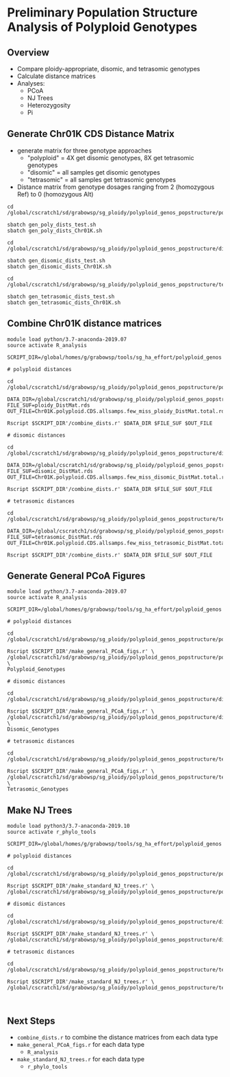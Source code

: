 # Preliminary Population Structure Analysis of Polyploid Genotypes

## Overview
* Compare ploidy-appropriate, disomic, and tetrasomic genotypes
* Calculate distance matrices
* Analyses:
  * PCoA
  * NJ Trees
  * Heterozygosity
  * Pi

## Generate Chr01K CDS Distance Matrix
* generate matrix for three genotype approaches
  * "polyploid" = 4X get disomic genotypes, 8X get tetrasomic genotypes
  * "disomic" = all samples get disomic genotypes
  * "tetrasomic" = all samples get tetrasomic genotypes
* Distance matrix from genotype dosages ranging from 2 (homozygous Ref) to 
0 (homozygous Alt) 
```
cd /global/cscratch1/sd/grabowsp/sg_ploidy/polyploid_genos_popstructure/polyploid_dists

sbatch gen_poly_dists_test.sh
sbatch gen_poly_dists_Chr01K.sh

cd /global/cscratch1/sd/grabowsp/sg_ploidy/polyploid_genos_popstructure/disomic_dists

sbatch gen_disomic_dists_test.sh
sbatch gen_disomic_dists_Chr01K.sh

cd /global/cscratch1/sd/grabowsp/sg_ploidy/polyploid_genos_popstructure/tetrasomic_dists

sbatch gen_tetrasomic_dists_test.sh
sbatch gen_tetrasomic_dists_Chr01K.sh
```

## Combine Chr01K distance matrices
```
module load python/3.7-anaconda-2019.07
source activate R_analysis

SCRIPT_DIR=/global/homes/g/grabowsp/tools/sg_ha_effort/polyploid_genos

# polyploid distances

cd /global/cscratch1/sd/grabowsp/sg_ploidy/polyploid_genos_popstructure/polyploid_dists

DATA_DIR=/global/cscratch1/sd/grabowsp/sg_ploidy/polyploid_genos_popstructure/polyploid_dists/
FILE_SUF=ploidy_DistMat.rds
OUT_FILE=Chr01K.polyploid.CDS.allsamps.few_miss_ploidy_DistMat.total.rds

Rscript $SCRIPT_DIR'/combine_dists.r' $DATA_DIR $FILE_SUF $OUT_FILE

# disomic distances

cd /global/cscratch1/sd/grabowsp/sg_ploidy/polyploid_genos_popstructure/disomic_dists

DATA_DIR=/global/cscratch1/sd/grabowsp/sg_ploidy/polyploid_genos_popstructure/disomic_dists/
FILE_SUF=disomic_DistMat.rds
OUT_FILE=Chr01K.polyploid.CDS.allsamps.few_miss_disomic_DistMat.total.rds

Rscript $SCRIPT_DIR'/combine_dists.r' $DATA_DIR $FILE_SUF $OUT_FILE

# tetrasomic distances

cd /global/cscratch1/sd/grabowsp/sg_ploidy/polyploid_genos_popstructure/tetrasomic_dists

DATA_DIR=/global/cscratch1/sd/grabowsp/sg_ploidy/polyploid_genos_popstructure/tetrasomic_dists/
FILE_SUF=tetrasomic_DistMat.rds
OUT_FILE=Chr01K.polyploid.CDS.allsamps.few_miss_tetrasomic_DistMat.total.rds

Rscript $SCRIPT_DIR'/combine_dists.r' $DATA_DIR $FILE_SUF $OUT_FILE
```

## Generate General PCoA Figures
```
module load python/3.7-anaconda-2019.07
source activate R_analysis

SCRIPT_DIR=/global/homes/g/grabowsp/tools/sg_ha_effort/polyploid_genos

# polyploid distances

cd /global/cscratch1/sd/grabowsp/sg_ploidy/polyploid_genos_popstructure/polyploid_dists

Rscript $SCRIPT_DIR'/make_general_PCoA_figs.r' \
/global/cscratch1/sd/grabowsp/sg_ploidy/polyploid_genos_popstructure/polyploid_dists/Chr01K.polyploid.CDS.allsamps.few_miss_ploidy_DistMat.total.rds \
Polyploid_Genotypes

# disomic distances

cd /global/cscratch1/sd/grabowsp/sg_ploidy/polyploid_genos_popstructure/disomic_dists

Rscript $SCRIPT_DIR'/make_general_PCoA_figs.r' \
/global/cscratch1/sd/grabowsp/sg_ploidy/polyploid_genos_popstructure/disomic_dists/Chr01K.polyploid.CDS.allsamps.few_miss_disomic_DistMat.total.rds \
Disomic_Genotypes

# tetrasomic distances

cd /global/cscratch1/sd/grabowsp/sg_ploidy/polyploid_genos_popstructure/tetrasomic_dists

Rscript $SCRIPT_DIR'/make_general_PCoA_figs.r' \
/global/cscratch1/sd/grabowsp/sg_ploidy/polyploid_genos_popstructure/tetrasomic_dists/Chr01K.polyploid.CDS.allsamps.few_miss_tetrasomic_DistMat.total.rds \
Tetrasomic_Genotypes

```

## Make NJ Trees
```
module load python3/3.7-anaconda-2019.10
source activate r_phylo_tools

SCRIPT_DIR=/global/homes/g/grabowsp/tools/sg_ha_effort/polyploid_genos

# polyploid distances

cd /global/cscratch1/sd/grabowsp/sg_ploidy/polyploid_genos_popstructure/polyploid_dists

Rscript $SCRIPT_DIR'/make_standard_NJ_trees.r' \
/global/cscratch1/sd/grabowsp/sg_ploidy/polyploid_genos_popstructure/polyploid_dists/Chr01K.polyploid.CDS.allsamps.few_miss_ploidy_DistMat.total.rds

# disomic distances

cd /global/cscratch1/sd/grabowsp/sg_ploidy/polyploid_genos_popstructure/disomic_dists

Rscript $SCRIPT_DIR'/make_standard_NJ_trees.r' \
/global/cscratch1/sd/grabowsp/sg_ploidy/polyploid_genos_popstructure/disomic_dists/Chr01K.polyploid.CDS.allsamps.few_miss_disomic_DistMat.total.rds

# tetrasomic distances

cd /global/cscratch1/sd/grabowsp/sg_ploidy/polyploid_genos_popstructure/tetrasomic_dists

Rscript $SCRIPT_DIR'/make_standard_NJ_trees.r' \
/global/cscratch1/sd/grabowsp/sg_ploidy/polyploid_genos_popstructure/tetrasomic_dists/Chr01K.polyploid.CDS.allsamps.few_miss_tetrasomic_DistMat.total.rds



```



## Next Steps
* `combine_dists.r` to combine the distance matrices from each data type
* `make_general_PCoA_figs.r` for each data type
  * `R_analysis`
* `make_standard_NJ_trees.r` for each data type
  * `r_phylo_tools`
